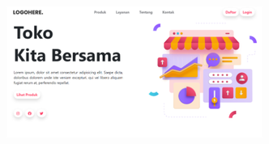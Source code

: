 <img src="https://raw.githubusercontent.com/ggramadhan/TokoOnlineKita/master/screenshoot/display.png"/>

